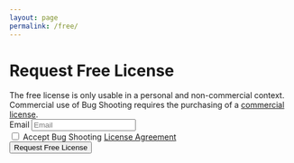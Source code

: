 ```yaml
---
layout: page
permalink: /free/
---
```


<script type="text/javascript">

  const form = document.getElementById('submitform');
  
  form.addEventListener('submit', (event) => {

    // disable default action
    event.preventDefault();

    var data = new FormData();
    data.append('email', document.getElementById("email").value);
    data.append('language', 'en-US');

    var request = new XMLHttpRequest();
  
    request.open("POST", "http://localhost:23423/rest/freelicense");
    request.setRequestHeader('Content-type', 'application/x-www-form-urlencoded');
    request.send(data);

    request.onload = (e) => {

      if (request.response === '0') {

        // success
        document.getElementById("requestform").style.display = "none";
        document.getElementById("resultsuccess").style.display = "block";

      } else {

        // failed
        document.getElementById("requestform").style.display = "none";
        document.getElementById("resultfailed").style.display = "block";

      }

    }
    
});
 
</script>

<div id="requestform">

  <h1>Request Free License</h1>
  The free license is only usable in a personal and non-commercial context. Commercial use of Bug Shooting requires the purchasing of a <a href="{{ site.baseurl }}/pricing">commercial license</a>.

  <form id="submitform">
    <div class="row mb-3">
      <div class="form-group">
        <label for="activationfile" class="col-sm-2 col-form-label">Email</label>
        <input class="form-control" type="email" placeholder="Email" required name="email" id="email" maxlength="100">
      </div>
    </div>
    <div class="row mb-3">
      <div class="form-group">
        <div class="form-check">
          <input class="form-check-input" type="checkbox" required name="agreement">
          <label class="form-check-label" for="agreement">Accept Bug Shooting <a href="{{ site.baseurl }}/agreement" target="_blank">License Agreement</a></label>
        </div>
      </div>
    </div>
    <div class="row mb-3">
      <div class="form-group">
        <button class="btn btn-lg btn-primary btn-block" type="submit">Request Free License</button>
      </div>
    </div>
  </form>
  
</div>
<div id="resultsuccess" style="display:none">
 <h1>Thank You</h1>
 You will receive your Bug Shooting license by email. Please check your spam folder in case you do not receive the email. 
</div>
<div id="resultfailed" style="display:none">
  <h1>Oops!</h1>
  Something went wrong.
</div>
